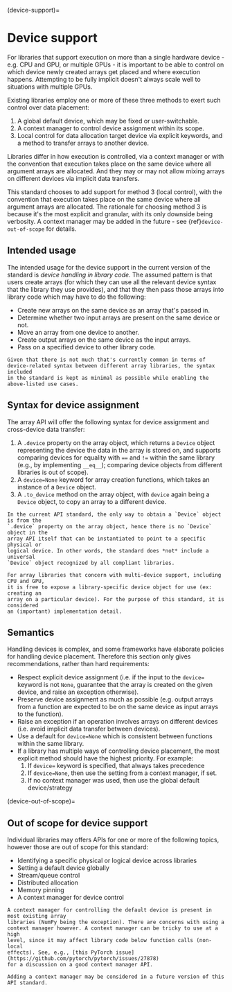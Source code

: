 (device-support)=

# Device support

For libraries that support execution on more than a single hardware device - e.g. CPU and GPU, or multiple GPUs - it is important to be able to control on which device newly created arrays get placed and where execution happens. Attempting to be fully implicit doesn't always scale well to situations with multiple GPUs.

Existing libraries employ one or more of these three methods to exert such control over data placement:

1. A global default device, which may be fixed or user-switchable.
2. A context manager to control device assignment within its scope.
3. Local control for data allocation target device via explicit keywords, and a method to transfer arrays to another device.

Libraries differ in how execution is controlled, via a context manager or with the convention that execution takes place on the same device where all argument arrays are allocated. And they may or may not allow mixing arrays on different devices via implicit data transfers.

This standard chooses to add support for method 3 (local control), with the convention that execution takes place on the same device where all argument arrays are allocated. The rationale for choosing method 3 is because it's the most explicit and granular, with its only downside being verbosity. A context manager may be added in the future - see {ref}`device-out-of-scope` for details.


## Intended usage

The intended usage for the device support in the current version of the
standard is _device handling in library code_. The assumed pattern is that
users create arrays (for which they can use all the relevant device syntax
that the library they use provides), and that they then pass those arrays
into library code which may have to do the following:

- Create new arrays on the same device as an array that's passed in.
- Determine whether two input arrays are present on the same device or not.
- Move an array from one device to another.
- Create output arrays on the same device as the input arrays.
- Pass on a specified device to other library code.

```{note}
Given that there is not much that's currently common in terms of
device-related syntax between different array libraries, the syntax included
in the standard is kept as minimal as possible while enabling the
above-listed use cases.
```

## Syntax for device assignment

The array API will offer the following syntax for device assignment and
cross-device data transfer:

1. A `.device` property on the array object, which returns a `Device` object
  representing the device the data in the array is stored on, and supports
  comparing devices for equality with `==` and `!=` within the same library
  (e.g., by implementing `__eq__`); comparing device objects from different
  libraries is out of scope).
2. A `device=None` keyword for array creation functions, which takes an
   instance of a `Device` object.
3. A `.to_device` method on the array object, with `device` again being
   a `Device` object, to copy an array to a different device.

```{note}
In the current API standard, the only way to obtain a `Device` object is from the
`.device` property on the array object, hence there is no `Device` object in the
array API itself that can be instantiated to point to a specific physical or
logical device. In other words, the standard does *not* include a universal
`Device` object recognized by all compliant libraries.

For array libraries that concern with multi-device support, including CPU and GPU,
it is free to expose a library-specific device object for use (ex: creating an
array on a particular device). For the purpose of this standard, it is considered
an (important) implementation detail.
```


## Semantics

Handling devices is complex, and some frameworks have elaborate policies for
handling device placement. Therefore this section only gives recommendations,
rather than hard requirements:

- Respect explicit device assignment (i.e. if the input to the `device=` keyword
  is not `None`, guarantee that the array is created on the given device, and
  raise an exception otherwise).
- Preserve device assignment as much as possible (e.g. output arrays from a
  function are expected to be on the same device as input arrays to the
  function).
- Raise an exception if an operation involves arrays on different devices
  (i.e. avoid implicit data transfer between devices).
- Use a default for `device=None` which is consistent between functions
  within the same library.
- If a library has multiple ways of controlling device placement, the most
  explicit method should have the highest priority. For example:
    1. If `device=` keyword is specified, that always takes precedence
    2. If `device=None`, then use the setting from a context manager, if set.
    3. If no context manager was used, then use the global default device/strategy


(device-out-of-scope)=

## Out of scope for device support

Individual libraries may offers APIs for one or more of the following topics,
however those are out of scope for this standard:

- Identifying a specific physical or logical device across libraries
- Setting a default device globally
- Stream/queue control
- Distributed allocation
- Memory pinning
- A context manager for device control

```{note}
A context manager for controlling the default device is present in most existing array
libraries (NumPy being the exception). There are concerns with using a
context manager however. A context manager can be tricky to use at a high
level, since it may affect library code below function calls (non-local
effects). See, e.g., [this PyTorch issue](https://github.com/pytorch/pytorch/issues/27878)
for a discussion on a good context manager API.

Adding a context manager may be considered in a future version of this API standard.
```
